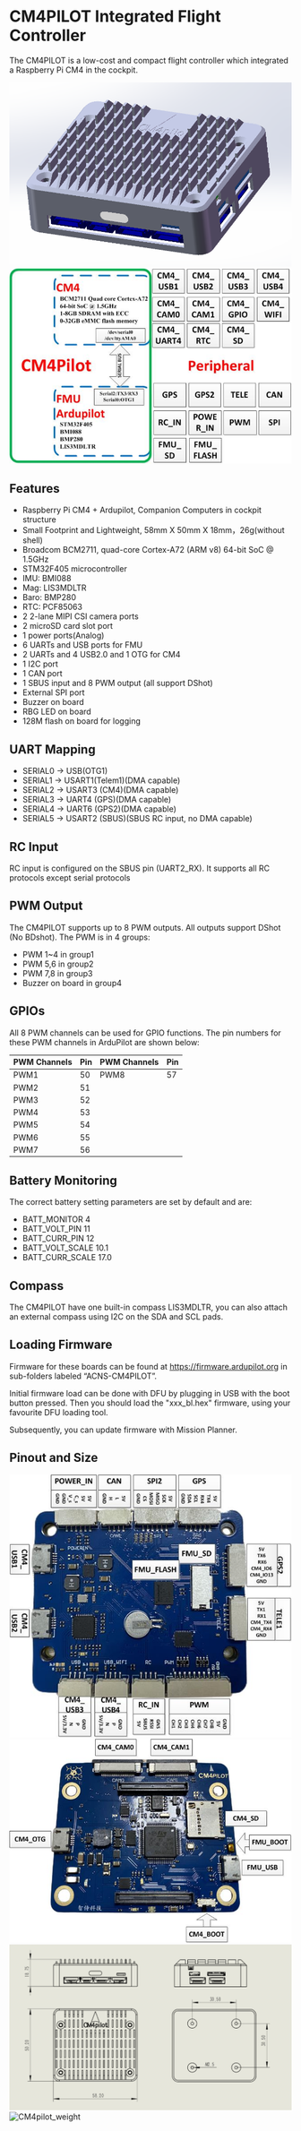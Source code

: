 # CM4PILOT Integrated Flight Controller

The CM4PILOT is a low-cost and compact flight controller which integrated a Raspberry Pi CM4 in the cockpit.

![CM4PILOT](CM4pilot_inshell.png "CM4PILOT")
![CM4Pilot_structure](CM4Pilot_structure.jpg "CM4Pilot_structure")



## Features

 - Raspberry Pi CM4 + Ardupilot, Companion Computers in cockpit structure
 - Small Footprint and Lightweight, 58mm X 50mm X 18mm，26g(without shell)
 - Broadcom BCM2711, quad-core Cortex-A72 (ARM v8) 64-bit SoC @ 1.5GHz
 - STM32F405 microcontroller
 - IMU: BMI088
 - Mag: LIS3MDLTR
 - Baro: BMP280
 - RTC: PCF85063
 - 2 2-lane MIPI CSI camera ports
 - 2 microSD card slot port
 - 1 power ports(Analog)
 - 6 UARTs and USB ports for FMU
 - 2 UARTs and 4 USB2.0 and 1 OTG for CM4
 - 1 I2C port
 - 1 CAN port
 - 1 SBUS input and 8 PWM output (all support DShot)
 - External SPI port
 - Buzzer on board 
 - RBG LED on board
 - 128M flash on board for logging

## UART Mapping

 - SERIAL0 -> USB(OTG1)
 - SERIAL1 -> USART1(Telem1)(DMA capable)
 - SERIAL2 -> USART3 (CM4)(DMA capable)
 - SERIAL3 -> UART4 (GPS)(DMA capable)
 - SERIAL4 -> UART6 (GPS2)(DMA capable)
 - SERIAL5 -> USART2 (SBUS)(SBUS RC input, no DMA capable)

## RC Input

RC input is configured on the SBUS pin (UART2_RX). It supports all RC protocols except serial protocols

## PWM Output

The CM4PILOT supports up to 8 PWM outputs. All outputs support DShot (No BDshot).
The PWM is in 4 groups:

 - PWM 1~4 in group1
 - PWM 5,6 in group2
 - PWM 7,8 in group3
 - Buzzer on board in group4

## GPIOs

All 8 PWM channels can be used for GPIO functions.
The pin numbers for these PWM channels in ArduPilot are shown below:

| PWM Channels | Pin  | PWM Channels | Pin  |
| ------------ | ---- | ------------ | ---- |
| PWM1         | 50   | PWM8         | 57   |
| PWM2         | 51   | 
| PWM3         | 52   | 
| PWM4         | 53   | 
| PWM5         | 54   | 
| PWM6         | 55   | 
| PWM7         | 56   | 

## Battery Monitoring

The correct battery setting parameters are set by default and are:
 
 - BATT_MONITOR 4
 - BATT_VOLT_PIN 11
 - BATT_CURR_PIN 12
 - BATT_VOLT_SCALE 10.1
 - BATT_CURR_SCALE 17.0

## Compass

The CM4PILOT have one built-in compass LIS3MDLTR, you can also attach an external compass using I2C on the SDA and SCL pads.

## Loading Firmware

Firmware for these boards can be found at https://firmware.ardupilot.org in sub-folders labeled “ACNS-CM4PILOT”.

Initial firmware load can be done with DFU by plugging in USB with the
boot button pressed. Then you should load the "xxx_bl.hex"
firmware, using your favourite DFU loading tool.

Subsequently, you can update firmware with Mission Planner.

## Pinout and Size

![CM4Pilot](CM4Pilot.jpg "CM4Pilot")
![CM4Pilot_up](CM4Pilot_up.jpg "CM4Pilot_up")
![CM4pilot_size](CM4pilot_size.png "CM4pilot_size")
![CM4pilot_weight](CM4pilot_weight.png "CM4pilot_weight")
